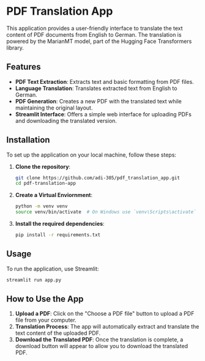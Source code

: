 # PDF Translation App

This application provides a user-friendly interface to translate the text content of PDF documents from English to German. The translation is powered by the MarianMT model, part of the Hugging Face Transformers library.

## Features

- **PDF Text Extraction**: Extracts text and basic formatting from PDF files.
- **Language Translation**: Translates extracted text from English to German.
- **PDF Generation**: Creates a new PDF with the translated text while maintaining the original layout.
- **Streamlit Interface**: Offers a simple web interface for uploading PDFs and downloading the translated version.

## Installation

To set up the application on your local machine, follow these steps:

1. **Clone the repository**:
   ```bash
   git clone https://github.com/adi-305/pdf_translation_app.git
   cd pdf-translation-app
   ```

2. **Create a Virtual Enviornment**:
   ```bash
   python -m venv venv
   source venv/bin/activate  # On Windows use `venv\Scripts\activate`
   ```
3. **Install the required dependencies**:
   ```bash
   pip install -r requirements.txt
   ```
## Usage
To run the application, use Streamlit:
```bash
streamlit run app.py
```

## How to Use the App

1. **Upload a PDF**: Click on the "Choose a PDF file" button to upload a PDF file from your computer.
2. **Translation Process**: The app will automatically extract and translate the text content of the uploaded PDF.
3. **Download the Translated PDF**: Once the translation is complete, a download button will appear to allow you to download the translated PDF.


